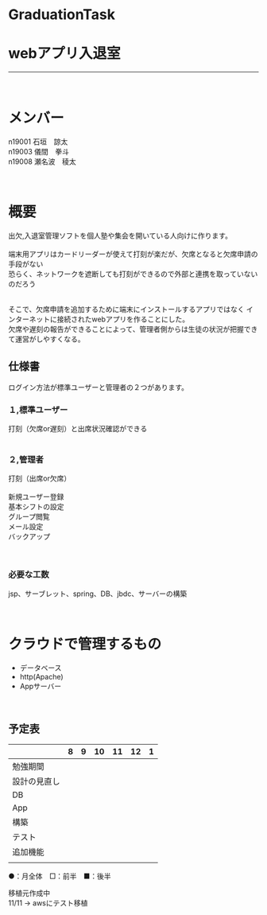 # GraduationTask  

# webアプリ入退室
******  

<br />  

# メンバー
n19001 石垣　諒太  
n19003 儀間　拳斗  
n19008 瀬名波　稜太 

<br />  

# 概要  
出欠,入退室管理ソフトを個人塾や集会を開いている人向けに作ります。  
<br />
端末用アプリはカードリーダーが使えて打刻が楽だが、欠席となると欠席申請の手段がない  
恐らく、ネットワークを遮断しても打刻ができるので外部と連携を取っていないのだろう  

<br />  
そこで、欠席申請を追加するために端末にインストールするアプリではなく  
インターネットに接続されたwebアプリを作ることにした。  
<br />  
欠席や遅刻の報告ができることによって、管理者側からは生徒の状況が把握できて運営がしやすくなる。  

## 仕様書  
ログイン方法が標準ユーザーと管理者の２つがあります。  

### １,標準ユーザー  
打刻（欠席or遅刻）と出席状況確認ができる  
<br />

### ２,管理者 
打刻（出席or欠席）  
<br />
新規ユーザー登録  
基本シフトの設定  
グループ閲覧  
メール設定  
バックアップ  

<br />  

### 必要な工数
jsp、サーブレット、spring、DB、jbdc、サーバーの構築  

<br />

# クラウドで管理するもの
* データベース  
* http(Apache)  
* Appサーバー  
<br />  
 


## 予定表



| | 8 | 9 | 10 | 11 | 12 | 1 |
| ---- | ---- | ---- | ---- | ---- | ---- | ---- |
| 勉強期間 |  |  |  |  |  |  |
| 設計の見直し |  |  |  |  |  |  |
| DB |  |  |  |  |  |  |
| App |  |  |  |  |  |  |
| 構築 |  |  |  |  |  |  |
| テスト |  |  |  |  |  |  |
| 追加機能 |  |  |  |  |  |  |
|  |  |  |  |  |  |  |

●：月全体　□：前半　■：後半

移植元作成中  
11/11 -> awsにテスト移植


<br />
